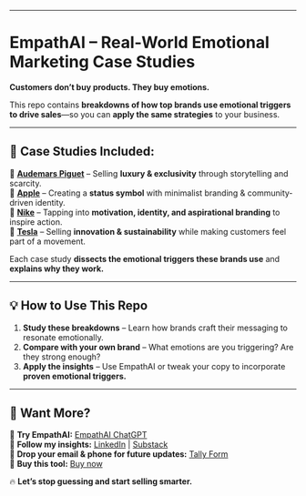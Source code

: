 
---

# **EmpathAI – Real-World Emotional Marketing Case Studies**  

**Customers don’t buy products. They buy emotions.**  

This repo contains **breakdowns of how top brands use emotional triggers to drive sales**—so you can **apply the same strategies** to your business.  

---

## **📂 Case Studies Included:**  

🔹 **[Audemars Piguet](ap.md)** – Selling **luxury & exclusivity** through storytelling and scarcity.  
🔹 **[Apple](apple.md)** – Creating a **status symbol** with minimalist branding & community-driven identity.  
🔹 **[Nike](nike.md)** – Tapping into **motivation, identity, and aspirational branding** to inspire action.  
🔹 **[Tesla](tesla.md)** – Selling **innovation & sustainability** while making customers feel part of a movement.  

Each case study **dissects the emotional triggers these brands use** and **explains why they work.**  

---

## **💡 How to Use This Repo**  
1. **Study these breakdowns** – Learn how brands craft their messaging to resonate emotionally.  
2. **Compare with your own brand** – What emotions are you triggering? Are they strong enough?  
3. **Apply the insights** – Use EmpathAI or tweak your copy to incorporate **proven emotional triggers.**  

---

## **🚀 Want More?**  
🔹 **Try EmpathAI:** [EmpathAI ChatGPT](https://chatgpt.com/g/g-67b5c315cab08191aa0e8b4b9bc4bbd8-empathai)  
🔹 **Follow my insights:** [LinkedIn](https://www.linkedin.com/in/lightyoruichi/) | [Substack](https://substack.com/@lightyoruichi)  
🔹 **Drop your email & phone for future updates:** [Tally Form](https://tally.so/r/mDZa1q)  
🔹 **Buy this tool:** [Buy now](https://2931760141506.gumroad.com/l/empatha-sell-better)

🔥 **Let’s stop guessing and start selling smarter.**
